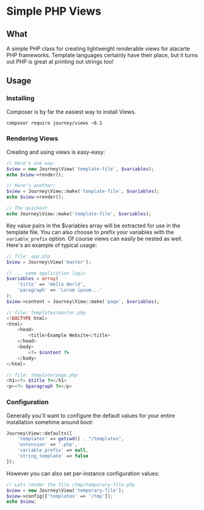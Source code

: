 # Simple PHP Views

## What

A simple PHP class for creating lightweight renderable views for alacarte PHP frameworks. Template languages certainly have their place, but it turns out PHP is great at printing out strings too!

## Usage

### Installing

Composer is by far the easiest way to install Views.

```sh
composer require journey/views ~0.1
```

### Rendering Views

Creating and using views is easy-easy:

```php
// Here's one way:
$view = new Journey\View('template-file', $variables);
echo $view->render();

// Here's another:
$view = Journey\View::make('template-file', $variables);
echo $view->render();

// The quickest
echo Journey\View::make('template-file', $variables);
```

Key value pairs in the $variables array will be extracted for use in the template file. You can also choose to prefix your variables with the `variable_prefix` option. Of course views can easily be nested as well. Here's an example of typical usage:

```php
// file: app.php	
$view = Journey\View('master');

// ... some application logic
$variables = array(
	'title' => 'Hello World',
	'paragraph' => 'Lorum ipsum...'
);
$view->content = Journey\View::make('page', $variables);
```


```php
// file: templates/master.php
<!DOCTYPE html>
<html>
	<head>
		<title>Example Website</title>
	</head>
	<body>
		<?= $content ?>
	</body>
</html>

// file: template/page.php
<h1><?= $title ?></h1>
<p><?= $paragraph ?></p>
```

### Configuration

Generally you'll want to configure the default values for your entire installation sometime around boot:

```php
Journey\View::defaults([
    'templates' => getcwd() . "/templates",
    'extension' => '.php',
    'variable_prefix' => null,
    'string_template' => false
]);
```

However you can also set per-instance configuration values:

```php
// Lets render the file /tmp/temporary-file.php
$view = new Journey\View('temporary-file');
$view->config(['templates' => '/tmp']);
echo $view;
```